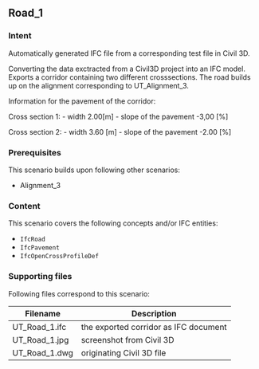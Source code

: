 
## Road_1

### Intent

Automatically generated IFC file from a corresponding test file in Civil 3D. 

Converting the data exctracted from a Civil3D project into an IFC model. Exports a
corridor containing two different crosssections. The road builds up on the alignment
corresponding to UT_Alignment_3.

Information for the pavement of the corridor:

Cross section 1:
	- width 2.00[m]
	- slope of the pavement -3,00 [%]
	
Cross section 2:
	- width 3.60 [m]
	- slope of the pavement -2.00 [%]


### Prerequisites

This scenario builds upon following other scenarios:
- Alignment_3


### Content

This scenario covers the following concepts and/or IFC entities:
- `IfcRoad` 
- `IfcPavement`
- `IfcOpenCrossProfileDef`


### Supporting files

Following files correspond to this scenario:

| Filename                          | Description                               |
|-----------------------------------|-------------------------------------------|
| UT_Road_1.ifc                     | the exported corridor as IFC document     |
| UT_Road_1.jpg                     | screenshot from Civil 3D				    |
| UT_Road_1.dwg                     | originating Civil 3D file				    |
